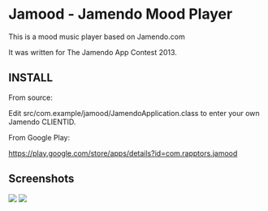 Jamood - Jamendo Mood Player
============================

This is a mood music player based on Jamendo.com

It was written for The Jamendo App Contest 2013.

INSTALL
-------

From source:

Edit src/com.example/jamood/JamendoApplication.class to enter your own Jamendo CLIENTID.


From Google Play:

https://play.google.com/store/apps/details?id=com.rapptors.jamood



Screenshots
-----------

<img src="https://lh6.ggpht.com/R_XnOjChwlqc8MW7gLveV6nm6Kqe2eYLxxKeqR1M5aZ4R4Q4c18iaXyaXVsN4VSoPA" />

<img src="https://lh5.ggpht.com/3uBJll3-NK67Ou2HWE9ZTrz1swZImvuDqPQ9eCDCK7m2Ph4E2CSuHGTs0FF-5IuU4pw" />
